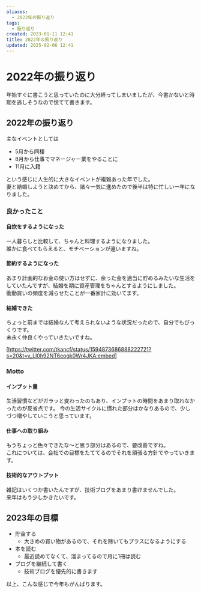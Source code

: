 ```yaml
---
aliases:
  - 2022年の振り返り
tags:
  - 振り返り
created: 2023-01-11 12:41
title: 2022年の振り返り
updated: 2025-02-06 12:41
---
```


# 2022年の振り返り

年始すぐに書こうと思っていたのに大分経ってしまいましたが、今書かないと時期を逃しそうなので慌てて書きます。

## 2022年の振り返り

主なイベントとしては

- 5月から同棲
- 8月から仕事でマネージャー業をやることに
- 11月に入籍

という感じに人生的に大きなイベントが複雑あった年でした。  
妻と結婚しようと決めてから、諸々一気に進めたので後半は特に忙しい一年になりました。  

### 良かったこと

#### 自炊をするようになった

一人暮らしと比較して、ちゃんと料理するようになりました。  
誰かに食べてもらえると、モチベーションが違いますね。

#### 節約するようになった

あまり計画的なお金の使い方はせずに、余った金を適当に貯めるみたいな生活をしていたんですが、結婚を期に資産管理をちゃんとするようにしました。  
衝動買いの頻度を減らせたことが一番家計に効いてます。

#### 結婚できた

ちょっと前までは結婚なんて考えられないような状況だったので、自分でもびっくりです。  
末永く仲良くやっていきたいですね。

[https://twitter.com/tkancf/status/1594873686888222721?s=20&t=v_Ll0h92NT6eogk0Wr4JKA:embed]

### Motto

#### インプット量

生活習慣などがガラッと変わったのもあり、インプットの時間をあまり取れなかったのが反省点です。
今の生活サイクルに慣れた部分はかなりあるので、少しづつ増やしていこうと思っています。  

#### 仕事への取り組み

もうちょっと色々できたな〜と思う部分はあるので、要改善ですね。  
これについては、会社での目標をたててるのでそれを頑張る方針でやっていきます。

#### 技術的なアウトプット

雑記はいくつか書いたんですが、技術ブログをあまり書けませんでした。  
来年はもう少しかきたいです。

## 2023年の目標

- 貯金する
  - 大きめの買い物があるので、それを除いてもプラスになるようにする
- 本を読む
  - 最近読めてなくて、溜まってるので月に1冊は読む
- ブログを継続して書く
  - 技術ブログを優先的に書きます

以上、こんな感じで今年もがんばります。
